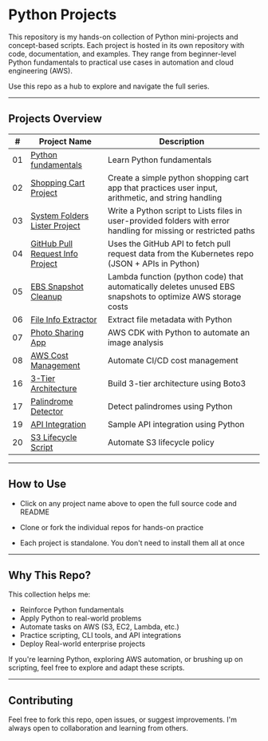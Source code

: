 # Python Projects

This repository is my hands-on collection of Python mini-projects and concept-based scripts. Each project is hosted in its own repository with code, documentation, and examples. They range from beginner-level Python fundamentals to practical use cases in automation and cloud engineering (AWS).

Use this repo as a hub to explore and navigate the full series.

---

## Projects Overview

| #  | Project Name | Description |
|----|--------------|-------------|
| 01 | [Python fundamentals](https://github.com/djcloudking/python-fundamentals) | Learn Python fundamentals |
| 02 | [Shopping Cart Project](https://github.com/djcloudking/shopping-cart-project) | Create a simple python shopping cart app that practices user input, arithmetic, and string handling|
| 03 | [System Folders Lister Project](https://github.com/djcloudking/system-folder-lister-project) | Write a Python script to Lists files in user-provided folders with error handling for missing or restricted paths |
| 04 | [GitHub Pull Request Info Project](https://github.com/djcloudking/github-pull-request-info-api-project) | Uses the GitHub API to fetch pull request data from the Kubernetes repo (JSON + APIs in Python) |
| 05 | [EBS Snapshot Cleanup](https://github.com/djcloudking/aws-cost-optimization-with-ebs-snapshot-and-lambda-project) | Lambda function (python code) that automatically deletes unused EBS snapshots to optimize AWS storage costs |
| 06 | [File Info Extractor](https://github.com/djcloudking/file-info-extractor-project) | Extract file metadata with Python |
| 07 | [Photo Sharing App](https://github.com/djcloudking/photo-sharing-application-project) | AWS CDK with Python to automate an image analysis |
| 08 | [AWS Cost Management](https://github.com/djcloudking/15-aws-cost-manager) | Automate CI/CD cost management |
| 16 | [3-Tier Architecture](https://github.com/djcloudking/16-aws-3tier-architecture) | Build 3-tier architecture using Boto3 |
| 17 | [Palindrome Detector](https://github.com/djcloudking/17-palindrome-detector) | Detect palindromes using Python |
| 19 | [API Integration](https://github.com/djcloudking/19-api-integration) | Sample API integration using Python |
| 20 | [S3 Lifecycle Script](https://github.com/djcloudking/20-s3-lifecycle-script) | Automate S3 lifecycle policy |

---

## How to Use

- Click on any project name above to open the full source code and README
  
- Clone or fork the individual repos for hands-on practice
  
- Each project is standalone. You don't need to install them all at once

---

## Why This Repo?

This collection helps me:

* Reinforce Python fundamentals
* Apply Python to real-world problems
* Automate tasks on AWS (S3, EC2, Lambda, etc.)
* Practice scripting, CLI tools, and API integrations
* Deploy Real-world enterprise projects

If you're learning Python, exploring AWS automation, or brushing up on scripting, feel free to explore and adapt these scripts.

---

## Contributing

Feel free to fork this repo, open issues, or suggest improvements. I'm always open to collaboration and learning from others.

